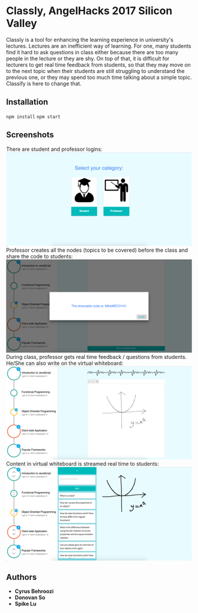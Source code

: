 # Classly, AngelHacks 2017 Silicon Valley

Classly is a tool for enhancing the learning experience in university's lectures. Lectures are an inefficient way of learning. For one, many students find it hard to ask questions in class either because there are too many people in the lecture or they are shy. On top of that, it is difficult for lecturers to get real time feedback from students, so that they may move on to the next topic when their students are still struggling to understand the previous one, or they may spend too much time talking about a simple topic. Classify is here to change that.

## Installation
`npm install`
`npm start`

## Screenshots
There are student and professor logins:
![Alt text](/resources/login.png?raw=true "Optional Title")
Professor creates all the nodes (topics to be covered) before the class and share the code to students:
![Alt text](/resources/sharablecode.png?raw=true "Optional Title")
During class, professor gets real time feedback / questions from students. He/She can also write on the virtual whiteboard:
![Alt text](/resources/professor.png?raw=true "Optional Title")
Content in virtual whiteboard is streamed real time to students:
![Alt text](/resources/student.png?raw=true "Optional Title")

## Authors
* **Cyrus Behroozi**
* **Donovan So**
* **Spike Lu**
